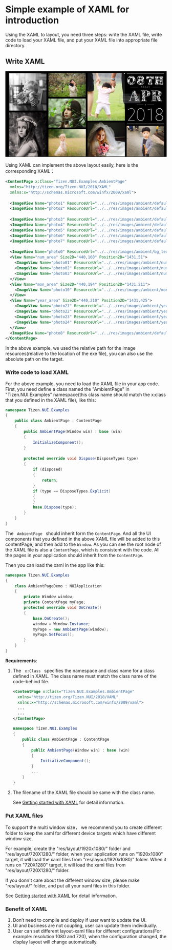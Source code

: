 # Simple example of XAML for introduction

Using the XAML to layout, you need three steps: write the XAML file, write code to load your XAML file, and put your XAML file into appropriate file directory.

## Write XAML

![AmbientPage](./Pictures/AmbientPage.PNG)

Using XAML can implement the above layout easily, here is the corresponding XAML：

``` xml
<ContentPage x:Class="Tizen.NUI.Examples.AmbientPage"
  xmlns="http://tizen.org/Tizen.NUI/2018/XAML"
  xmlns:x="http://schemas.microsoft.com/winfx/2009/xaml">

  <ImageView Name="photo1" ResourceUrl="../../res/images/ambient/default/picture_07.jpg" Position2D="47,52" Size2D="440,440" >
  <ImageView Name="photo2" ResourceUrl="../../res/images/ambient/default/picture_08.jpg" Position2D="47,512" Size2D="440,520" >

  <ImageView Name="photo3" ResourceUrl="../../res/images/ambient/default/picture_02.jpg" Position2D="970,50" Size2D="440,560" >
  <ImageView Name="photo4" ResourceUrl="../../res/images/ambient/default/picture_03.jpg" Position2D="970,630" Size2D="440,400" >
  <ImageView Name="photo5" ResourceUrl="../../res/images/ambient/default/picture_04.jpg" Position2D="510,50" Size2D="440,280" >
  <ImageView Name="photo6" ResourceUrl="../../res/images/ambient/default/picture_05.jpg" Position2D="510,350" Size2D="440,340" >
  <ImageView Name="photo7" ResourceUrl="../../res/images/ambient/default/picture_06.jpg" Position2D="510,710" Size2D="440,320" >

  <ImageView Name="photo0" ResourceUrl="../../res/images/ambient/bg_textbox_w.png" Position2D="1431,51" Size2D="440,600" >
  <View Name="num_area" Size2D="440,160" Position2D="1431,51">
    <ImageView Name="photo01" ResourceUrl="../../res/images/ambient/num/num_w_0.png" Position2D="0,0" Size2D="110,160" >
    <ImageView Name="photo02" ResourceUrl="../../res/images/ambient/num/num_w_8.png" Position2D="110,0" Size2D="110,160" >
    <ImageView Name="photo03" ResourceUrl="../../res/images/ambient/num/num_w_th.png" Position2D="220,0" Size2D="220,160" >
  </View>
  <View Name="mon_area" Size2D="440,194" Position2D="1431,211">
    <ImageView Name="photo10" ResourceUrl="../../res/images/ambient/mon/mon_w_4.png" Position2D="0,0" Size2D="440,194" />
  </View>
  <View Name="year_area" Size2D="440,210" Position2D="1431,425">
    <ImageView Name="photo21" ResourceUrl="../../res/images/ambient/year/year_w_2.png" Position2D="0,0" Size2D="110,210" />
    <ImageView Name="photo22" ResourceUrl="../../res/images/ambient/year/year_w_0.png" Position2D="110,0" Size2D="110,210" />
    <ImageView Name="photo23" ResourceUrl="../../res/images/ambient/year/year_w_1.png" Position2D="220,0" Size2D="110,210" />
    <ImageView Name="photo24" ResourceUrl="../../res/images/ambient/year/year_w_8.png" Position2D="330,0" Size2D="110,210" />
  </View>
  <ImageView Name="photo8" ResourceUrl="../../res/images/ambient/default/picture_01.jpg" Position2D="1431,671" Size2D="440,360" />
</ContentPage>
```

In the above example, we used the relative path for the image resources(relative to the location of the exe file), you can also use the absolute path on the target.

### Write code to load XAML

For the above example, you need to load the XAML file in your app code. First, you need define a class named the "AmbientPage" in "Tizen.NUI.Examples" namespace(this class name should match the x:class that you defined in the XAML file), like this:

``` csharp
namespace Tizen.NUI.Examples
{
    public class AmbientPage : ContentPage
    {
        public AmbientPage(Window win) : base (win)
        {
            InitializeComponent();
        }

        protected override void Dispose(DisposeTypes type)
        {
            if (disposed)
            {
                return;
            }
            if (type == DisposeTypes.Explicit)
            {
            }
            base.Dispose(type);
        }
    }
}
```

The <code> AmbientPage </code> should inherit form the <code>ContentPage</code>. And all the UI components that you defined in the above XAML file will be added to this contentPage, and then add to the <code>Window</code>. As you can see the root node of the XAML file is also a <code>ContentPage</code>, which is consistent with the code. All the pages in your application should inherit from the <code>ContentPage</code>.

Then you can load the xaml in the app like this:

``` csharp
namespace Tizen.NUI.Examples
{
    class AmbientPageDemo : NUIApplication
    {
        private Window window;
        private ContentPage myPage;
        protected override void OnCreate()
        {
            base.OnCreate();
            window = Window.Instance;
            myPage = new AmbientPage(window);
            myPage.SetFocus();
        }
    }
}
```

**Requirements**:

1. The <code> x:Class </code> specifies the namespace and class name for a class defined in XAML. The class name must match the class name of the code-behind file.

    ``` xml
    <ContentPage x:Class="Tizen.NUI.Examples.AmbientPage"
      xmlns="http://tizen.org/Tizen.NUI/2018/XAML"
      xmlns:x="http://schemas.microsoft.com/winfx/2009/xaml">
      ...
      ...
    </ContentPage>
    ```
  
    ``` csharp
    namespace Tizen.NUI.Examples
    {
        public class AmbientPage : ContentPage
        {
            public AmbientPage(Window win) : base (win)
            {
                InitializeComponent();
            }
            ...
        }
    }
    ```

2. The filename of the XAML file should be same with the class name.

    See [Getting started with XAML](./FirstProject.md) for detail information.  

### Put XAML files

To support the multi window size， we recommend you to create different folder to keep the xaml for different device targets which have different window size.

For example, create the "res/layout/1920x1080/" folder and "res/layout/720X1280/" folder, when your application runs on "1920x1080" target, it will load the xaml files from "res/layout/1920x1080/" folder. When it runs on "720X1280" target, it will load the xaml files from "res/layout/720X1280/" folder.

If you donn't care about the different window size, please make "res/layout/" folder, and put all your xaml files in this folder.

See [Getting started with XAML](./FirstProject.md) for detail information.

### Benefit of XAML

1. Don’t need to compile and deploy if user want to update the UI.
2. UI and business are not coupling, user can update them individually.
3. User can set different layout-xaml files for different configurations(For example: resolution 1080 and 720), when the configuration changed, the display layout will change automatically.
